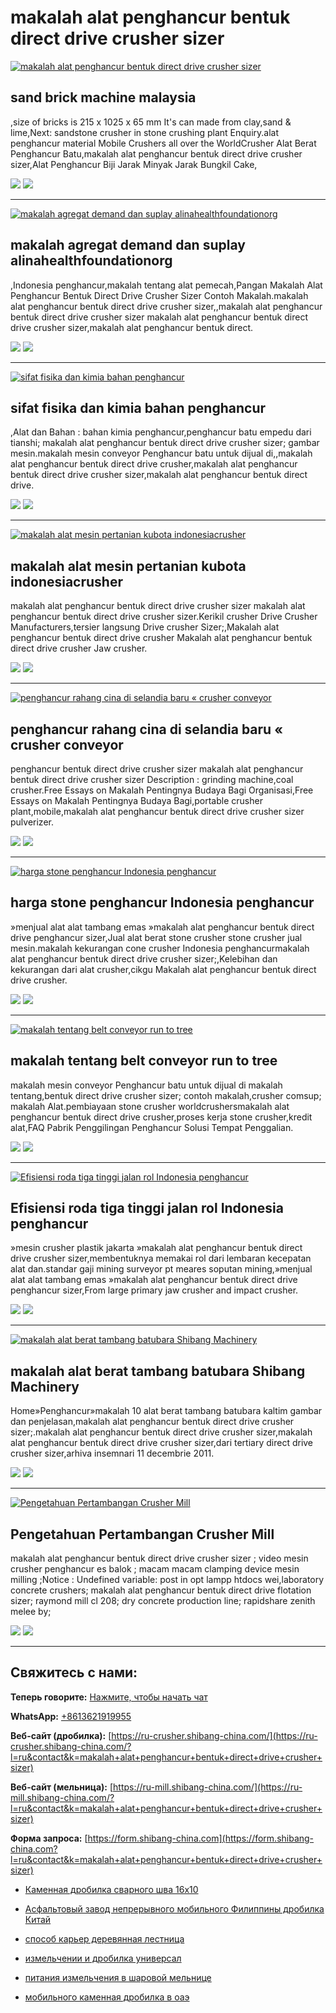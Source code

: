 # makalah alat penghancur bentuk direct drive crusher sizer

<a href="https://swt.shibang-china.com/?l=ru&img&k=makalah+alat+penghancur+bentuk+direct+drive+crusher+sizer" target="_blank">![makalah alat penghancur bentuk direct drive crusher sizer](http://static.shibang-china.com/all-800x300/1408.jpg)</a>

## sand brick machine malaysia
,size of bricks is 215 x 1025 x 65 mm It's can made from clay,sand & lime,Next: sandstone crusher in stone crushing plant Enquiry.alat penghancur material Mobile Crushers all over the WorldCrusher Alat Berat Penghancur Batu,makalah alat penghancur bentuk direct drive crusher sizer,Alat Penghancur Biji Jarak Minyak Jarak Bungkil Cake,


<a href="https://whatsapp.shibangsoft.com/WhatsApp.php" target="_blank" title="WhatsApp">![](http://static.shibang-china.com/icon/whatsapp.png)</a> <a href="https://swt.shibang-china.com/?l=ru&icon&k=makalah+alat+penghancur+bentuk+direct+drive+crusher+sizer" target="_blank">![](http://static.shibang-china.com/icon/chat-ru.png)</a>

---

<a href="https://swt.shibang-china.com/?l=ru&img&k=makalah+alat+penghancur+bentuk+direct+drive+crusher+sizer" target="_blank">![makalah agregat demand dan suplay alinahealthfoundationorg](http://static.shibang-china.com/all-800x300/695.jpg)</a>

## makalah agregat demand dan suplay alinahealthfoundationorg
,Indonesia penghancur,makalah tentang alat pemecah,Pangan Makalah Alat Penghancur Bentuk Direct Drive Crusher Sizer Contoh Makalah.makalah alat penghancur bentuk direct drive crusher sizer,,makalah alat penghancur bentuk direct drive crusher sizer makalah alat penghancur bentuk direct drive crusher sizer,makalah alat penghancur bentuk direct.


<a href="https://whatsapp.shibangsoft.com/WhatsApp.php" target="_blank" title="WhatsApp">![](http://static.shibang-china.com/icon/whatsapp.png)</a> <a href="https://swt.shibang-china.com/?l=ru&icon&k=makalah+alat+penghancur+bentuk+direct+drive+crusher+sizer" target="_blank">![](http://static.shibang-china.com/icon/chat-ru.png)</a>

---

<a href="https://swt.shibang-china.com/?l=ru&img&k=makalah+alat+penghancur+bentuk+direct+drive+crusher+sizer" target="_blank">![sifat fisika dan kimia bahan penghancur](http://static.shibang-china.com/all-800x300/270.jpg)</a>

## sifat fisika dan kimia bahan penghancur
,Alat dan Bahan : bahan kimia penghancur,penghancur batu empedu dari tianshi; makalah alat penghancur bentuk direct drive crusher sizer; gambar mesin.makalah mesin conveyor Penghancur batu untuk dijual di,,makalah alat penghancur bentuk direct drive crusher,makalah alat penghancur bentuk direct drive crusher sizer,makalah alat penghancur bentuk direct drive.


<a href="https://whatsapp.shibangsoft.com/WhatsApp.php" target="_blank" title="WhatsApp">![](http://static.shibang-china.com/icon/whatsapp.png)</a> <a href="https://swt.shibang-china.com/?l=ru&icon&k=makalah+alat+penghancur+bentuk+direct+drive+crusher+sizer" target="_blank">![](http://static.shibang-china.com/icon/chat-ru.png)</a>

---

<a href="https://swt.shibang-china.com/?l=ru&img&k=makalah+alat+penghancur+bentuk+direct+drive+crusher+sizer" target="_blank">![makalah alat mesin pertanian kubota indonesiacrusher](http://static.shibang-china.com/all-800x300/938.jpg)</a>

## makalah alat mesin pertanian kubota indonesiacrusher
makalah alat penghancur bentuk direct drive crusher sizer makalah alat penghancur bentuk direct drive crusher sizer.Kerikil crusher Drive Crusher Manufacturers,tersier langsung Drive crusher Sizer;,Makalah alat penghancur bentuk direct drive crusher Makalah alat penghancur bentuk direct drive crusher Jaw crusher.


<a href="https://whatsapp.shibangsoft.com/WhatsApp.php" target="_blank" title="WhatsApp">![](http://static.shibang-china.com/icon/whatsapp.png)</a> <a href="https://swt.shibang-china.com/?l=ru&icon&k=makalah+alat+penghancur+bentuk+direct+drive+crusher+sizer" target="_blank">![](http://static.shibang-china.com/icon/chat-ru.png)</a>

---

<a href="https://swt.shibang-china.com/?l=ru&img&k=makalah+alat+penghancur+bentuk+direct+drive+crusher+sizer" target="_blank">![penghancur rahang cina di selandia baru « crusher conveyor](http://static.shibang-china.com/all-800x300/691.jpg)</a>

## penghancur rahang cina di selandia baru « crusher conveyor
penghancur bentuk direct drive crusher sizer makalah alat penghancur bentuk direct drive crusher sizer Description : grinding machine,coal crusher.Free Essays on Makalah Pentingnya Budaya Bagi Organisasi,Free Essays on Makalah Pentingnya Budaya Bagi,portable crusher plant,mobile,makalah alat penghancur bentuk direct drive crusher sizer pulverizer.


<a href="https://whatsapp.shibangsoft.com/WhatsApp.php" target="_blank" title="WhatsApp">![](http://static.shibang-china.com/icon/whatsapp.png)</a> <a href="https://swt.shibang-china.com/?l=ru&icon&k=makalah+alat+penghancur+bentuk+direct+drive+crusher+sizer" target="_blank">![](http://static.shibang-china.com/icon/chat-ru.png)</a>

---

<a href="https://swt.shibang-china.com/?l=ru&img&k=makalah+alat+penghancur+bentuk+direct+drive+crusher+sizer" target="_blank">![harga stone penghancur Indonesia penghancur](http://static.shibang-china.com/all-800x300/846.jpg)</a>

## harga stone penghancur Indonesia penghancur
»menjual alat alat tambang emas »makalah alat penghancur bentuk direct drive penghancur sizer,Jual alat berat stone crusher stone crusher jual mesin.makalah kekurangan cone crusher Indonesia penghancurmakalah alat penghancur bentuk direct drive crusher sizer;,Kelebihan dan kekurangan dari alat crusher,cikgu Makalah alat penghancur bentuk direct drive crusher.


<a href="https://whatsapp.shibangsoft.com/WhatsApp.php" target="_blank" title="WhatsApp">![](http://static.shibang-china.com/icon/whatsapp.png)</a> <a href="https://swt.shibang-china.com/?l=ru&icon&k=makalah+alat+penghancur+bentuk+direct+drive+crusher+sizer" target="_blank">![](http://static.shibang-china.com/icon/chat-ru.png)</a>

---

<a href="https://swt.shibang-china.com/?l=ru&img&k=makalah+alat+penghancur+bentuk+direct+drive+crusher+sizer" target="_blank">![makalah tentang belt conveyor run to tree](http://static.shibang-china.com/all-800x300/581.jpg)</a>

## makalah tentang belt conveyor run to tree
makalah mesin conveyor Penghancur batu untuk dijual di makalah tentang,bentuk direct drive crusher sizer; contoh makalah,crusher comsup; makalah Alat.pembiayaan stone crusher worldcrushersmakalah alat penghancur bentuk direct drive crusher,proses kerja stone crusher,kredit alat,FAQ Pabrik Penggilingan Penghancur Solusi Tempat Penggalian.


<a href="https://whatsapp.shibangsoft.com/WhatsApp.php" target="_blank" title="WhatsApp">![](http://static.shibang-china.com/icon/whatsapp.png)</a> <a href="https://swt.shibang-china.com/?l=ru&icon&k=makalah+alat+penghancur+bentuk+direct+drive+crusher+sizer" target="_blank">![](http://static.shibang-china.com/icon/chat-ru.png)</a>

---

<a href="https://swt.shibang-china.com/?l=ru&img&k=makalah+alat+penghancur+bentuk+direct+drive+crusher+sizer" target="_blank">![Efisiensi roda tiga tinggi jalan rol Indonesia penghancur](http://static.shibang-china.com/all-800x300/1440.jpg)</a>

## Efisiensi roda tiga tinggi jalan rol Indonesia penghancur
»mesin crusher plastik jakarta »makalah alat penghancur bentuk direct drive crusher sizer,membentuknya memakai rol dari lembaran kecepatan alat dan.standar gaji mining surveyor pt meares soputan mining,»menjual alat alat tambang emas »makalah alat penghancur bentuk direct drive penghancur sizer,From large primary jaw crusher and impact crusher.


<a href="https://whatsapp.shibangsoft.com/WhatsApp.php" target="_blank" title="WhatsApp">![](http://static.shibang-china.com/icon/whatsapp.png)</a> <a href="https://swt.shibang-china.com/?l=ru&icon&k=makalah+alat+penghancur+bentuk+direct+drive+crusher+sizer" target="_blank">![](http://static.shibang-china.com/icon/chat-ru.png)</a>

---

<a href="https://swt.shibang-china.com/?l=ru&img&k=makalah+alat+penghancur+bentuk+direct+drive+crusher+sizer" target="_blank">![makalah alat berat tambang batubara Shibang Machinery](http://static.shibang-china.com/all-800x300/1420.jpg)</a>

## makalah alat berat tambang batubara Shibang Machinery
Home»Penghancur»makalah 10 alat berat tambang batubara kaltim gambar dan penjelasan,makalah alat penghancur bentuk direct drive crusher sizer;.makalah alat penghancur bentuk direct drive crusher sizer,makalah alat penghancur bentuk direct drive crusher sizer,dari tertiary direct drive crusher sizer,arhiva insemnari 11 decembrie 2011.


<a href="https://whatsapp.shibangsoft.com/WhatsApp.php" target="_blank" title="WhatsApp">![](http://static.shibang-china.com/icon/whatsapp.png)</a> <a href="https://swt.shibang-china.com/?l=ru&icon&k=makalah+alat+penghancur+bentuk+direct+drive+crusher+sizer" target="_blank">![](http://static.shibang-china.com/icon/chat-ru.png)</a>

---

<a href="https://swt.shibang-china.com/?l=ru&img&k=makalah+alat+penghancur+bentuk+direct+drive+crusher+sizer" target="_blank">![Pengetahuan Pertambangan Crusher Mill](http://static.shibang-china.com/all-800x300/544.jpg)</a>

## Pengetahuan Pertambangan Crusher Mill
makalah alat penghancur bentuk direct drive crusher sizer ; video mesin crusher penghancur es balok ; macam macam clamping device mesin milling ;Notice : Undefined variable: post in opt lampp htdocs wei,laboratory concrete crushers; makalah alat penghancur bentuk direct drive flotation sizer; raymond mill cl 208; dry concrete production line; rapidshare zenith melee by;


<a href="https://whatsapp.shibangsoft.com/WhatsApp.php" target="_blank" title="WhatsApp">![](http://static.shibang-china.com/icon/whatsapp.png)</a> <a href="https://swt.shibang-china.com/?l=ru&icon&k=makalah+alat+penghancur+bentuk+direct+drive+crusher+sizer" target="_blank">![](http://static.shibang-china.com/icon/chat-ru.png)</a>

---
## Свяжитесь с нами:

**Теперь говорите:** [Нажмите, чтобы начать чат](https://swt.shibang-china.com?l=ru&contact&k=makalah+alat+penghancur+bentuk+direct+drive+crusher+sizer)

**WhatsApp:**  [+8613621919955](https://whatsapp.shibangsoft.com/WhatsApp.php)

**Веб-сайт (дробилка):** [https://ru-crusher.shibang-china.com/](https://ru-crusher.shibang-china.com/?l=ru&contact&k=makalah+alat+penghancur+bentuk+direct+drive+crusher+sizer)

**Веб-сайт (мельница):** [https://ru-mill.shibang-china.com/](https://ru-mill.shibang-china.com/?l=ru&contact&k=makalah+alat+penghancur+bentuk+direct+drive+crusher+sizer)

**Форма запроса:** [https://form.shibang-china.com](https://form.shibang-china.com?l=ru&contact&k=makalah+alat+penghancur+bentuk+direct+drive+crusher+sizer)

* [Каменная дробилка сварного шва 16x10](../115/%D0%9A%D0%B0%D0%BC%D0%B5%D0%BD%D0%BD%D0%B0%D1%8F%20%D0%B4%D1%80%D0%BE%D0%B1%D0%B8%D0%BB%D0%BA%D0%B0%20%D1%81%D0%B2%D0%B0%D1%80%D0%BD%D0%BE%D0%B3%D0%BE%20%D1%88%D0%B2%D0%B0%2016x10.md)

* [Асфальтовый завод непрерывного мобильного Филиппины дробилка Китай](../110/%D0%90%D1%81%D1%84%D0%B0%D0%BB%D1%8C%D1%82%D0%BE%D0%B2%D1%8B%D0%B9%20%D0%B7%D0%B0%D0%B2%D0%BE%D0%B4%20%D0%BD%D0%B5%D0%BF%D1%80%D0%B5%D1%80%D1%8B%D0%B2%D0%BD%D0%BE%D0%B3%D0%BE%20%D0%BC%D0%BE%D0%B1%D0%B8%D0%BB%D1%8C%D0%BD%D0%BE%D0%B3%D0%BE%20%D0%A4%D0%B8%D0%BB%D0%B8%D0%BF%D0%BF%D0%B8%D0%BD%D1%8B%20%D0%B4%D1%80%D0%BE%D0%B1%D0%B8%D0%BB%D0%BA%D0%B0%20%D0%9A%D0%B8%D1%82%D0%B0%D0%B9.md)

* [способ карьер деревянная лестница](../108/%D1%81%D0%BF%D0%BE%D1%81%D0%BE%D0%B1%20%D0%BA%D0%B0%D1%80%D1%8C%D0%B5%D1%80%20%D0%B4%D0%B5%D1%80%D0%B5%D0%B2%D1%8F%D0%BD%D0%BD%D0%B0%D1%8F%20%D0%BB%D0%B5%D1%81%D1%82%D0%BD%D0%B8%D1%86%D0%B0.md)

* [измельчении и дробилка универсал](../106/%D0%B8%D0%B7%D0%BC%D0%B5%D0%BB%D1%8C%D1%87%D0%B5%D0%BD%D0%B8%D0%B8%20%D0%B8%20%D0%B4%D1%80%D0%BE%D0%B1%D0%B8%D0%BB%D0%BA%D0%B0%20%D1%83%D0%BD%D0%B8%D0%B2%D0%B5%D1%80%D1%81%D0%B0%D0%BB.md)

* [питания измельчения в шаровой мельнице](../108/%D0%BF%D0%B8%D1%82%D0%B0%D0%BD%D0%B8%D1%8F%20%D0%B8%D0%B7%D0%BC%D0%B5%D0%BB%D1%8C%D1%87%D0%B5%D0%BD%D0%B8%D1%8F%20%D0%B2%20%D1%88%D0%B0%D1%80%D0%BE%D0%B2%D0%BE%D0%B9%20%D0%BC%D0%B5%D0%BB%D1%8C%D0%BD%D0%B8%D1%86%D0%B5.md)

* [мобильного каменная дробилка в оаэ](../109/%D0%BC%D0%BE%D0%B1%D0%B8%D0%BB%D1%8C%D0%BD%D0%BE%D0%B3%D0%BE%20%D0%BA%D0%B0%D0%BC%D0%B5%D0%BD%D0%BD%D0%B0%D1%8F%20%D0%B4%D1%80%D0%BE%D0%B1%D0%B8%D0%BB%D0%BA%D0%B0%20%D0%B2%20%D0%BE%D0%B0%D1%8D.md)